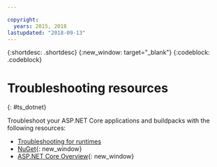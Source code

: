 ```yaml
---

copyright:
  years: 2015, 2018
lastupdated: "2018-09-13"
---
```


{:shortdesc: .shortdesc}
{:new_window: target="_blank"}
{:codeblock: .codeblock}

# Troubleshooting resources
{: #ts_dotnet}

Troubleshoot your ASP.NET Core applications and buildpacks with the following resources:

* [Troubleshooting for runtimes](../common/ts_runtimes.html#runtimes)
* [NuGet](https://docs.nuget.org/Consume/Overview){: new_window}
* [ASP.NET Core Overview](http://docs.asp.net/en/latest/conceptual-overview/aspnet.html){: new_window}
